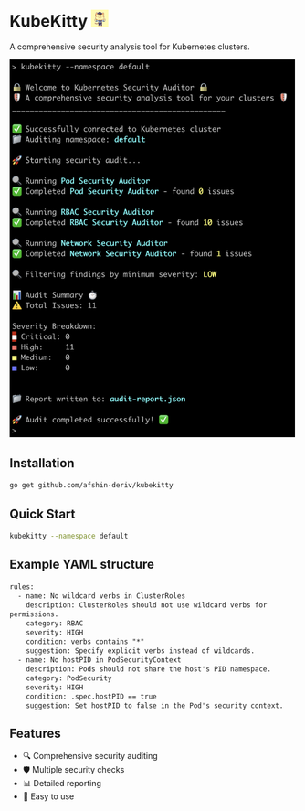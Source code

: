 # KubeKitty <img src="docs/static_files/kubekitty_logo.jpeg" width="30" alt="KubeKitty Logo">

A comprehensive security analysis tool for Kubernetes clusters.

<img src="./docs/static_files/sample_output.png" style="width: 500px;" alt="KubeKitty screenshot">

## Installation

```bash
go get github.com/afshin-deriv/kubekitty
```

## Quick Start

```bash
kubekitty --namespace default
```

## Example YAML structure
```
rules:
  - name: No wildcard verbs in ClusterRoles
    description: ClusterRoles should not use wildcard verbs for permissions.
    category: RBAC
    severity: HIGH
    condition: verbs contains "*"
    suggestion: Specify explicit verbs instead of wildcards.
  - name: No hostPID in PodSecurityContext
    description: Pods should not share the host's PID namespace.
    category: PodSecurity
    severity: HIGH
    condition: .spec.hostPID == true
    suggestion: Set hostPID to false in the Pod's security context.
```
## Features

- 🔍 Comprehensive security auditing
- 🛡️ Multiple security checks
- 📊 Detailed reporting
- 🚀 Easy to use
